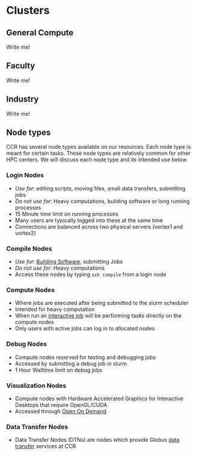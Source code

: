 # Clusters
## General Compute

Write me!

## Faculty

Write me!

## Industry 

Write me!

## Node types

CCR has several node types available on our resources.
Each node type is meant for certain tasks. These node types are
relatively common for other HPC centers. We will discuss each node
type and its intended use below.


### Login Nodes

* _Use for_: editing scripts, moving files, small data transfers, submitting jobs
* _Do not use for_: Heavy computations, building software or long running processes
* 15 Minute time limit on running processes
* Many users are typically logged into these at the same time
* Connections are balanced across two physical servers (vortex1 and vortex2) 

### Compile Nodes

* _Use for_: [Building Software](../software/building.md), submitting Jobs
* _Do not use for_: Heavy computations
* Access these nodes by typing `ssh compile` from a login node

### Compute Nodes

* Where jobs are executed after being submitted to the slurm scheduler
* Intended for heavy computation
* When run an [interactive job](./jobs.md) will be
  performing tasks directly on the compute nodes
* Only users with active jobs can log in to allocated nodes

### Debug Nodes

* Compute nodes reserved for testing and debugging jobs
* Accessed by submitting a debug job in slurm
* 1 Hour Walltime limit on debug jobs

### Visualization Nodes

* Compute nodes with Hardware Accelerated Graphics for Interactive Desktops that require OpenGL/CUDA
* Accessed through [Open On Demand](../portals/ood.md)


### Data Transfer Nodes

* Data Transfer Nodes (DTNs) are nodes which provide Globus [data transfer](./data-transfer.md) services at CCR
